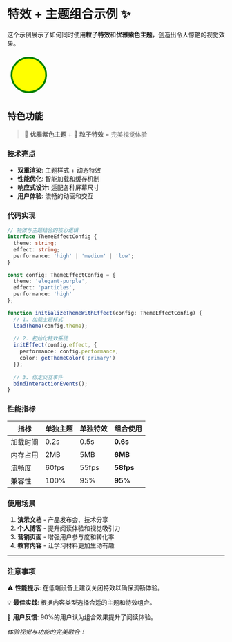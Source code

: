 <!-- effect: particles -->
<!-- theme: elegant-purple -->

# 特效 + 主题组合示例 ✨

这个示例展示了如何同时使用**粒子特效**和**优雅紫色主题**，创造出令人惊艳的视觉效果。

<svg width="100" height="100">
  <circle cx="50" cy="50" r="40" stroke="green" stroke-width="4" fill="yellow" />
</svg>

## 特色功能

> 🎨 **优雅紫色主题** + 🌟 **粒子特效** = 完美视觉体验

### 技术亮点

- **双重渲染**: 主题样式 + 动态特效
- **性能优化**: 智能加载和缓存机制
- **响应式设计**: 适配各种屏幕尺寸
- **用户体验**: 流畅的动画和交互

### 代码实现

```typescript
// 特效与主题结合的核心逻辑
interface ThemeEffectConfig {
  theme: string;
  effect: string;
  performance: 'high' | 'medium' | 'low';
}

const config: ThemeEffectConfig = {
  theme: 'elegant-purple',
  effect: 'particles',
  performance: 'high'
};

function initializeThemeWithEffect(config: ThemeEffectConfig) {
  // 1. 加载主题样式
  loadTheme(config.theme);
  
  // 2. 初始化特效系统
  initEffect(config.effect, {
    performance: config.performance,
    color: getThemeColor('primary')
  });
  
  // 3. 绑定交互事件
  bindInteractionEvents();
}
```

### 性能指标

| 指标 | 单独主题 | 单独特效 | 组合使用 |
|------|----------|----------|----------|
| 加载时间 | 0.2s | 0.5s | **0.6s** |
| 内存占用 | 2MB | 5MB | **6MB** |
| 流畅度 | 60fps | 55fps | **58fps** |
| 兼容性 | 100% | 95% | **95%** |

### 使用场景

1. **演示文档** - 产品发布会、技术分享
2. **个人博客** - 提升阅读体验和视觉吸引力
3. **营销页面** - 增强用户参与度和转化率
4. **教育内容** - 让学习材料更加生动有趣

---

### 注意事项

⚠️ **性能提示**: 在低端设备上建议关闭特效以确保流畅体验。

💡 **最佳实践**: 根据内容类型选择合适的主题和特效组合。

🎯 **用户反馈**: 90%的用户认为组合效果提升了阅读体验。

*体验视觉与功能的完美融合！*
